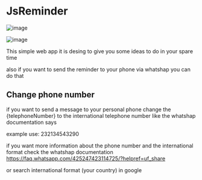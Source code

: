 # JsReminder
![image](https://github.com/eddoCod3/JsReminder/assets/130181966/34ad5a3e-7603-44ea-908f-7b1fda3e70a8)

![image](https://github.com/eddoCod3/JsReminder/assets/130181966/fe8b7180-519e-4fc4-ae76-085dd652727e)


This simple web app it is desing to give you 
some ideas to do in your spare time

also if you want to send the reminder to your phone via whatshap you can do that

##  Change phone number


if you want to send a message to your personal phone change the {telephoneNumber}
to the international telephone number like the whatshap documentation says

example
use: 232134543290

if you want more information about the phone number and the international format check the 
whatshap documentation
https://faq.whatsapp.com/425247423114725/?helpref=uf_share

or search international format (your country) in google
